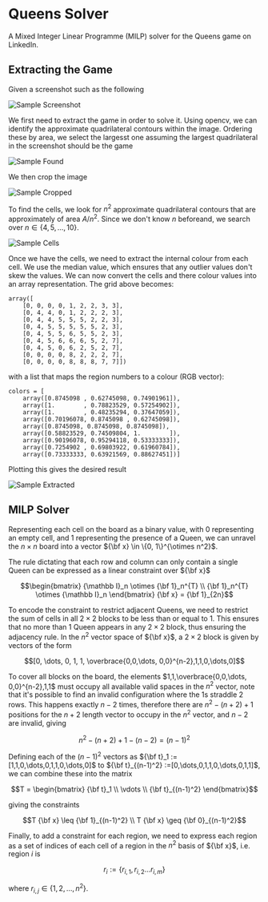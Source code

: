 # Queens Solver

A Mixed Integer Linear Programme (MILP) solver for the Queens game on LinkedIn.

## Extracting the Game

Given a screenshot such as the following 

![Sample Screenshot](SampleScreenshot.png)

We first need to extract the game in order to solve it. Using opencv, we can identify the approximate quadrilateral contours within the image. Ordering these by area, we select the largesst one assuming the largest quadrilateral in the screenshot should be the game

![Sample Found](SampleGridFound.png)

We then crop the image

![Sample Cropped](SampleCropped.png)

To find the cells, we look for $n^2$ approximate quadrilateral contours that are approximately of area $A/n^2$. Since we don't know $n$ beforeand, we search over $n \in \{4,5, \dots ,10\}$. 

![Sample Cells](SampleCells.png)

Once we have the cells, we need to extract the internal colour from each cell. We use the median value, which ensures that any outlier values don't skew the values. We can now convert the cells and there colour values into an array representation. The grid above becomes:

```code 
array([
    [0, 0, 0, 0, 1, 2, 2, 3, 3],
    [0, 4, 4, 0, 1, 2, 2, 2, 3],
    [0, 4, 4, 5, 5, 5, 2, 2, 3],
    [0, 4, 5, 5, 5, 5, 5, 2, 3],
    [0, 4, 5, 5, 6, 5, 5, 2, 3],
    [0, 4, 5, 6, 6, 6, 5, 2, 7],
    [0, 4, 5, 0, 6, 2, 5, 2, 7],
    [0, 0, 0, 0, 8, 2, 2, 2, 7],
    [0, 0, 0, 0, 8, 8, 8, 7, 7]])
```

with a list that maps the region numbers to a colour (RGB vector):

```code
colors = [
    array([0.8745098 , 0.62745098, 0.74901961]),
    array([1.        , 0.78823529, 0.57254902]),
    array([1.        , 0.48235294, 0.37647059]),
    array([0.70196078, 0.8745098 , 0.62745098]),
    array([0.8745098, 0.8745098, 0.8745098]),
    array([0.58823529, 0.74509804, 1.        ]),
    array([0.90196078, 0.95294118, 0.53333333]),
    array([0.7254902 , 0.69803922, 0.61960784]),
    array([0.73333333, 0.63921569, 0.88627451])]
```

Plotting this gives the desired result

![Sample Extracted](SampleExtracted.png)


## MILP Solver

Representing each cell on the board as a binary value, with 0 representing an empty cell, and 1 representing the presence of a Queen, we can unravel the $n \times n$ board into a vector ${\bf x} \in \{0, 1\}^{\otimes n^2}$.

The rule dictating that each row and column can only contain a single Queen can be expressed as a linear constraint over ${\bf x}$

```math
\begin{bmatrix}
    {\mathbb I}_n \otimes {\bf 1}_n^{T} \\
    {\bf 1}_n^{T} \otimes {\mathbb I}_n
\end{bmatrix} {\bf x} = {\bf 1}_{2n}
```

To encode the constraint to restrict adjacent Queens, we need to restrict the sum of cells in all $2 \times 2$ blocks to be less than or equal to 1. This ensures that no more than 1 Queen appears in any $2 \times 2$ block, thus ensuring the adjacency rule. In the $n^2$ vector space of ${\bf x}$, a $2 \times 2$ block is given by vectors of the form

```math
[0, \dots, 0, 1, 1, \overbrace{0,0,\dots, 0,0}^{n-2},1,1,0,\dots,0]
```

To cover all blocks on the board, the elements $1,1,\overbrace{0,0,\dots, 0,0}^{n-2},1,1$ must occupy all available valid spaces in the $n^2$ vector, note that it's possible to find an invalid configuration where the 1s straddle 2 rows. This happens exactly $n-2$ times, therefore there are $n^2 - (n+2) + 1$ positions for the $n+2$ length vector to occupy in the $n^2$ vector, and $n-2$ are invalid, giving 

```math
n^2 - (n+2) + 1 -(n-2) = (n-1)^2
```

Defining each of the $(n-1)^2$ vectors as ${\bf t}_1 :=[1,1,0,\dots,0,1,1,0,\dots,0]$ to ${\bf t}_{(n-1)^2} :=[0,\dots,0,1,1,0,\dots,0,1,1]$, we can combine these into the matrix 

```math
T = \begin{bmatrix}
{\bf t}_1 \\
\vdots \\
{\bf t}_{(n-1)^2}
\end{bmatrix}
```

giving the constraints

```math
T {\bf x} \leq {\bf 1}_{(n-1)^2} \\
T {\bf x} \geq {\bf 0}_{(n-1)^2}
```

Finally, to add a constraint for each region, we need to express each region as a set of indices of each cell of a region in the $n^2$ basis of ${\bf x}$, i.e. region $i$ is

```math
r_i := \{ r_{i,1}, r_{i,2} \dots r_{i,m} \}
```

where $r_{i,j} \in \{1, 2, \dots, n^2\}$. 